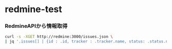 # redmine-test

### RedmineAPIから情報取得

```bash
curl -s -XGET http://redmine:3000/issues.json \
| jq '.issues[] | {id : .id, tracker : .tracker.name, status: .status.name, category: .category.name, suject : .subject, updated_date: .updated_on, created_date:.created_on }| select(.updated_date > "2017-08-31T03:00:00Z")'

```
